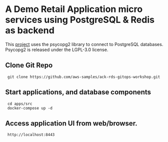 # A Demo Retail Application micro services using PostgreSQL & Redis as backend

This [project](https://github.com/aws-samples/ack-rds-gitops-workshop) uses the psycopg2 library to connect to PostgreSQL databases. Psycopg2 is released under the LGPL-3.0 license.

## Clone Git Repo

```
 git clone https://github.com/aws-samples/ack-rds-gitops-workshop.git
```

## Start applications, and database components

```
 cd apps/src
 docker-compose up -d
```

## Access application UI from web/browser.

```
 http://localhost:8443
```
